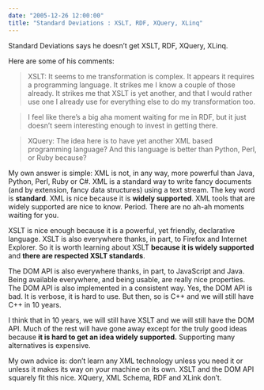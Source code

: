 ```yaml
---
date: "2005-12-26 12:00:00"
title: "Standard Deviations : XSLT, RDF, XQuery, XLinq"
---
```




Standard Deviations says he doesn&rsquo;t get XSLT, RDF, XQuery, XLinq.

Here are some of his comments:

> XSLT: It seems to me transformation is complex. It appears it requires a programming language. It strikes me I know a couple of those already. It strikes me that XSLT is yet another, and that I would rather use one I already use for everything else to do my transformation too.


> I feel like there&rsquo;s a big aha moment waiting for me in RDF, but it just doesn&rsquo;t seem interesting enough to invest in getting there.


> XQuery: The idea here is to have yet another XML based programming language? And this language is better than Python, Perl, or Ruby because?


My own answer is simple: XML is not, in any way, more powerful than Java, Python, Perl, Ruby or C#. XML is a standard way to write fancy documents (and by extension, fancy data structures) using a text stream. The key word is __standard__. XML is nice because it is __widely supported__. XML tools that are widely supported are nice to know. Period. There are no ah-ah moments waiting for you.

XSLT is nice enough because it is a powerful, yet friendly, declarative language. XSLT is also everywhere thanks, in part, to Firefox and Internet Explorer. So it is worth learning about XSLT __because it is widely supported__ and __there are respected XSLT standards__.

The DOM API is also everywhere thanks, in part, to JavaScript and Java. Being available everywhere, and being usable, are really nice properties. The DOM API is also implemented in a consistent way. Yes, the DOM API is bad. It is verbose, it is hard to use. But then, so is C++ and we will still have C++ in 10 years.

I think that in 10 years, we will still have XSLT and we will still have the DOM API. Much of the rest will have gone away except for the truly good ideas because __it is hard to get an idea widely supported.__ Supporting many alternatives is expensive.

My own advice is: don&rsquo;t learn any XML technology unless you need it or unless it makes its way on your machine on its own. XSLT and the DOM API squarely fit this nice. XQuery, XML Schema, RDF and XLink don&rsquo;t.

